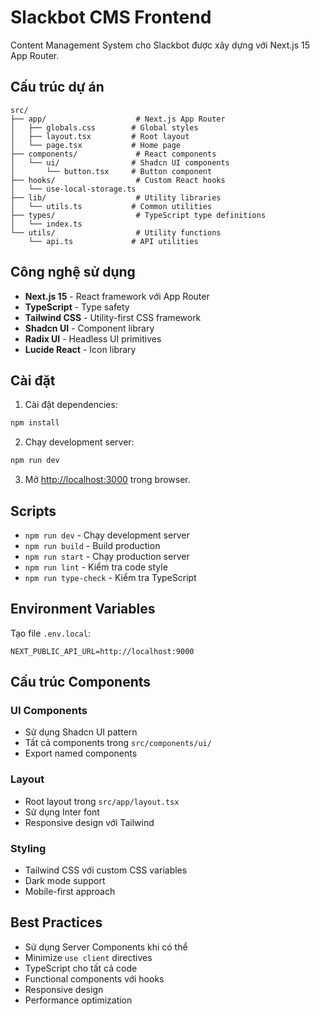 # Slackbot CMS Frontend

Content Management System cho Slackbot được xây dựng với Next.js 15 App Router.

## Cấu trúc dự án

```
src/
├── app/                    # Next.js App Router
│   ├── globals.css        # Global styles
│   ├── layout.tsx         # Root layout
│   └── page.tsx           # Home page
├── components/             # React components
│   └── ui/                # Shadcn UI components
│       └── button.tsx     # Button component
├── hooks/                  # Custom React hooks
│   └── use-local-storage.ts
├── lib/                    # Utility libraries
│   └── utils.ts           # Common utilities
├── types/                  # TypeScript type definitions
│   └── index.ts
└── utils/                  # Utility functions
    └── api.ts             # API utilities
```

## Công nghệ sử dụng

- **Next.js 15** - React framework với App Router
- **TypeScript** - Type safety
- **Tailwind CSS** - Utility-first CSS framework
- **Shadcn UI** - Component library
- **Radix UI** - Headless UI primitives
- **Lucide React** - Icon library

## Cài đặt

1. Cài đặt dependencies:
```bash
npm install
```

2. Chạy development server:
```bash
npm run dev
```

3. Mở [http://localhost:3000](http://localhost:3000) trong browser.

## Scripts

- `npm run dev` - Chạy development server
- `npm run build` - Build production
- `npm run start` - Chạy production server
- `npm run lint` - Kiểm tra code style
- `npm run type-check` - Kiểm tra TypeScript

## Environment Variables

Tạo file `.env.local`:

```env
NEXT_PUBLIC_API_URL=http://localhost:9000
```

## Cấu trúc Components

### UI Components
- Sử dụng Shadcn UI pattern
- Tất cả components trong `src/components/ui/`
- Export named components

### Layout
- Root layout trong `src/app/layout.tsx`
- Sử dụng Inter font
- Responsive design với Tailwind

### Styling
- Tailwind CSS với custom CSS variables
- Dark mode support
- Mobile-first approach

## Best Practices

- Sử dụng Server Components khi có thể
- Minimize `use client` directives
- TypeScript cho tất cả code
- Functional components với hooks
- Responsive design
- Performance optimization 